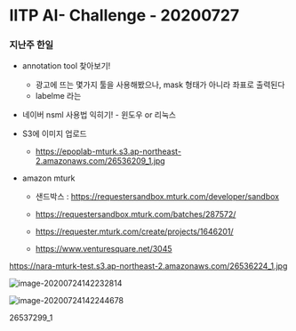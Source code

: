 # IITP AI- Challenge - 20200727

### 지난주 한일

* annotation tool 찾아보기!
  * 광고에 뜨는 몇가지 툴을 사용해봤으나, mask 형태가 아니라 좌표로 출력된다
  * labelme 라는 
  
* 네이버 nsml 사용법 익히기! - 윈도우 or 리눅스

* S3에 이미지 업로드
  
  * https://epoplab-mturk.s3.ap-northeast-2.amazonaws.com/26536209_1.jpg
  
* amazon mturk

  * 샌드박스 : https://requestersandbox.mturk.com/developer/sandbox

  * https://requestersandbox.mturk.com/batches/287572/
  
  * https://requester.mturk.com/create/projects/1646201/
  
  * https://www.venturesquare.net/3045
  
    

https://nara-mturk-test.s3.ap-northeast-2.amazonaws.com/26536224_1.jpg

![image-20200724142232814](C:\Users\KIMSUI\AppData\Roaming\Typora\typora-user-images\image-20200724142232814.png)

![image-20200724142244678](C:\Users\KIMSUI\AppData\Roaming\Typora\typora-user-images\image-20200724142244678.png)

26537299_1